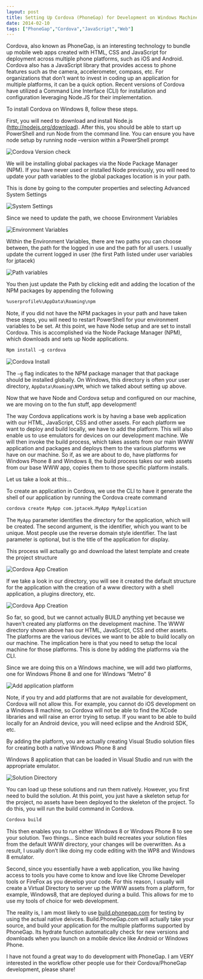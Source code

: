 ```yaml
---
layout: post
title: Setting Up Cordova (PhoneGap) for Development on Windows Machines
date: 2014-02-10
tags: ["PhoneGap","Cordova","JavaScript","Web"]
---
```


Cordova, also known as PhoneGap, is an interesting technology to bundle up mobile web apps created with HTML, CSS and JavaScript for deployment across multiple phone platforms, such as iOS and Android. Cordova also has a JavaScript library that provides access to phone features such as the camera, accelerometer, compass, etc. For organizations that don’t want to invest in coding up an application for multiple platforms, it can be a quick option.
Recent versions of Cordova have utilized a Command Line Interface (CLI) for installation and configuration leveraging Node.JS for their implementation.

To install Cordova on Windows 8, follow these steps.

First, you will need to download and install Node.js (http://nodejs.org/download). After this, you should be able to start up PowerShell and run Node from the command line. You can ensure you have node setup by running node –version within a PowerShell prompt

![Cordova Version check](nodeCheck.png)

We will be installing global packages via the Node Package Manager (NPM). If you have never used or installed Node previously, you will need to update your path variables to the global packages location is in your path.

This is done by going to the computer properties and selecting Advanced System Settings

![System Settings](systemSettings.png)

Since we need to update the path, we choose Environment Variables

![Environment Variables](envVariables.png)


Within the Environment Variables, there are two paths you can choose between, the path for the logged in use and the path for all users. I usually update the current logged in user (the first Path listed under user variables for jptacek)

![Path variables](pathVariables.png)

You then just update the Path by clicking edit and adding the location of the NPM packages by appending the following

```bash
%userprofile%\AppData\Roaming\npm
```

Note, if you did not have the NPM packages in your path and have taken these steps, you will need to restart PowerShell for your environment variables to be set.
At this point, we have Node setup and are set to install Cordova. This is accomplished via the Node Package Manager (NPM), which downloads and sets up Node applications.

```bash
Npm install –g cordova
```

![Cordova Install](cordovaInstall.png)

The ``–g`` flag indicates to the NPM package manager that that package should be installed globally. On Windows, this directory
is often your user directory, ``AppData\Roaming\NPM``, which we talked about setting up above.

Now that we have Node and Cordova setup and configured on our machine, we are moving on to the fun stuff, app development!

The way Cordova applications work is by having a base web application with our HTML, JavaScript, CSS and other assets. For each platform we want to deploy and build locally, we have to add the platform. This will also enable us to use emulators for devices on our development machine. We will then invoke the build process, which takes assets from our main WWW application and packages and deploys them to the various platforms we have on our machine. So if, as we are about to do, have platforms for Windows Phone 8 and Windows 8, the build process takes our web assets from our base WWW app, copies them to those specific platform installs.

Let us take a look at this…

To create an application in Cordova, we use the CLI to have it generate the shell of our application by running the Cordova create command

```bash
cordova create MyApp com.jptacek.MyApp MyApplication
```

The ``MyApp`` parameter identifies the directory for the application, which will be created. The second argument,
is the identifier, which you want to be unique. Most people use the reverse domain style identifier.
The last parameter is optional, but is the title of the application for display.

This process will actually go and download the latest template and create the project structure

![Cordova App Creation](appCreation.png)

If we take a look in our directory, you will see it created the default structure for the application with the creation of a www directory with a shell application, a plugins directory, etc.

![Cordova App Creation](directoryStructure.png)

So far, so good, but we cannot actually BUILD anything yet because we haven’t created any platforms on the development machine. The WWW directory shown above has our HTML, JavaScript, CSS and other assets. The platforms are the various devices we want to be able to build locally on our machine. The implication here is that you need to setup the local machine for those platforms. This is done by adding the platforms via the CLI.

Since we are doing this on a Windows machine, we will add two platforms, one for Windows Phone 8 and one for Windows “Metro” 8

![Add application platform](addPlatform.png)

Note, if you try and add platforms that are not available for development, Cordova will not allow this. For example, you cannot do iOS development on a Windows 8 machine, so Cordova will not be able to find the XCode libraries and will raise an error trying to setup. If you want to be able to build locally for an Android device, you will need eclipse and the Android SDK, etc.

By adding the platform, you are actually creating Visual Studio solution files for creating both a native Windows Phone 8 and


Windows 8 application that can be loaded in Visual Studio and run with the appropriate emulator.

![Solution Directory](slnDirectory.png)

You can load up these solutions and run them natively. However, you first need to build the solution. At this point, you just have a skeleton setup for the project, no assets have been deployed to the skeleton of the project. To do this, you will run the build command in Cordova.

```bash
Cordova build
```

This then enables you to run either Windows 8 or Windows Phone 8 to see your solution. Two things… Since each build recreates your solution files from the default WWW directory, your changes will be overwritten. As a result, I usually don’t like doing my code editing with the WP8 and Windows 8 emulator.

Second, since you essentially have a web application, you like having access to tools you have come to know and love like Chrome Developer tools or FireFox as you develop your code. For this reason, I usually will create a Virtual Directory to server up the WWW assets from a platform, for example, Windows8, that are deployed during a build. This allows for me to use my tools of choice for web development.

The reality is, I am most likely to use [build.phonegap.com](build.phonegap.com) for testing by using the
actual native deivces. Build.PhoneGap.com will actually take your source, and build your application for the multiple platforms
supported by PhoneGap. Its hydrate function automatically check for new versions and downloads when you launch on a mobile device like Android or Windows Phone.

I have not found a great way to do development with PhoneGap. I am VERY interested in the workflow other people use for
their Cordova/PhoneGap development, please share!




